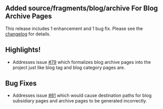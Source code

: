 <!--
template: articlepage
title: Trio v1.0.0-rc.6 | Trio Blog
appendToTarget: true
category: releases
tag: v1.0.0-rc.6
articleTitle: Trio v1.0.0-rc.6 (IKIGAI)
activeHeaderItem: 3
-->
## Added source/fragments/blog/archive For Blog Archive Pages

This release includes 1 enhancement and 1 bug fix. Please see the <a target="_blank" href="https://github.com/4awpawz/trio/tree/master#v100-rc6-ikigai">changelog</a> for details.
<!-- end -->

## Highlights!

* Addresses issue <a target="_blank" href="https://github.com/4awpawz/trio/issues/79">#79</a> which formalizes blog archive pages into the project just like blog tag and blog category pages are.

## Bug Fixes

* Addresses issue <a target="_blank" href="https://github.com/4awpawz/trio/issues/81">#81</a> which would cause destination paths for blog subsidiary pages and archive pages to be generated incorrectly.